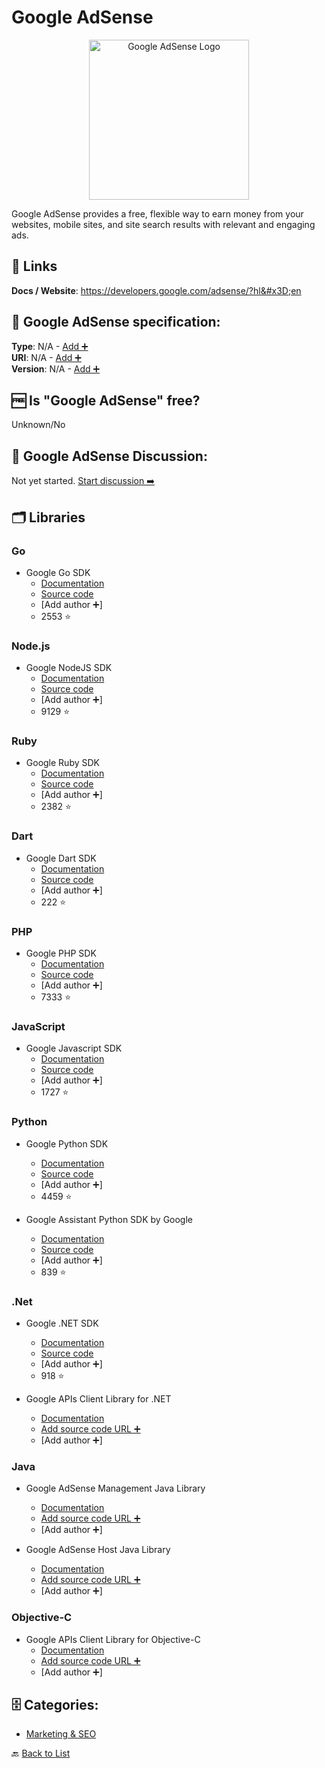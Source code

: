 # Google AdSense
<p align="center">
    <img width="256" src="https://raw.githubusercontent.com/apis-list/apis-list/main/apis/google-adsense/logo_256x256.png" alt="Google AdSense Logo"/>
</p>
Google AdSense provides a free, flexible way to earn money from your websites, mobile sites, and site search results with relevant and engaging ads.

##  🔗 Links
**Docs / Website**: https://developers.google.com/adsense/?hl&#x3D;en

## 🧬 Google AdSense specification:
**Type**: N/A - [Add ➕](https://github.com/apis-list/apis-list/edit/main/apis-list.yaml)  
**URI**: N/A - [Add ➕](https://github.com/apis-list/apis-list/edit/main/apis-list.yaml)  
**Version**: N/A - [Add ➕](https://github.com/apis-list/apis-list/edit/main/apis-list.yaml)

## 🆓 Is "Google AdSense" free?
Unknown/No  

## 💬 Google AdSense Discussion:
Not yet started. [Start discussion ➡️](https://github.com/apis-list/apis-list/discussions/new)

## 🗂️ Libraries
### Go
- Google Go SDK 
    - [Documentation](https://github.com/google/google-api-go-client/blob/master/GettingStarted.md)
    - [Source code](https://github.com/google/google-api-go-client)
    - [Add author ➕]
    - 2553 ⭐

### Node.js
- Google NodeJS SDK
    - [Documentation](https://github.com/google/google-api-nodejs-client/#google-apis-nodejs-client)
    - [Source code](https://github.com/google/google-api-nodejs-client/)
    - [Add author ➕]
    - 9129 ⭐

### Ruby
- Google Ruby SDK 
    - [Documentation](https://developers.google.com/api-client-library/ruby/)
    - [Source code](https://github.com/google/google-api-ruby-client)
    - [Add author ➕]
    - 2382 ⭐

### Dart
- Google Dart SDK
    - [Documentation](https://developers.google.com/api-client-library/)
    - [Source code](https://github.com/dart-lang/googleapis)
    - [Add author ➕]
    - 222 ⭐

### PHP
- Google PHP SDK 
    - [Documentation](https://developers.google.com/api-client-library/php/)
    - [Source code](https://github.com/google/google-api-php-client)
    - [Add author ➕]
    - 7333 ⭐

### JavaScript
- Google Javascript SDK
    - [Documentation](https://developers.google.com/api-client-library/javascript/)
    - [Source code](https://github.com/google/google-api-javascript-client)
    - [Add author ➕]
    - 1727 ⭐

### Python
- Google Python SDK
    - [Documentation](https://developers.google.com/api-client-library/python/)
    - [Source code](https://github.com/google/google-api-python-client/)
    - [Add author ➕]
    - 4459 ⭐

- Google Assistant Python SDK by Google
    - [Documentation](https://developers.google.com/assistant/sdk/prototype/getting-started-pi-python/)
    - [Source code](https://github.com/googlesamples/assistant-sdk-python)
    - [Add author ➕]
    - 839 ⭐

### .Net
- Google .NET SDK
    - [Documentation](https://developers.google.com/api-client-library/dotnet/get_started)
    - [Source code](https://github.com/google/google-api-dotnet-client)
    - [Add author ➕]
    - 918 ⭐

- Google APIs Client Library for .NET
    - [Documentation](https://developers.google.com/api-client-library/dotnet/)
    - [Add source code URL ➕]()
    - [Add author ➕]

### Java
- Google AdSense Management Java Library
    - [Documentation](https://developers.google.com/api-client-library/java/apis/adsense/v1.4)
    - [Add source code URL ➕]()
    - [Add author ➕]

- Google AdSense Host Java Library
    - [Documentation](https://developers.google.com/api-client-library/java/apis/adsensehost/v4.1)
    - [Add source code URL ➕]()
    - [Add author ➕]

### Objective-C
- Google APIs Client Library for Objective-C
    - [Documentation](https://code.google.com/p/google-api-objectivec-client/)
    - [Add source code URL ➕]()
    - [Add author ➕]


## 🗄️ Categories:
- [Marketing & SEO](https://github.com/apis-list/apis-list#marketing--seo-)

🔙  [Back to List](https://github.com/apis-list/apis-list)
